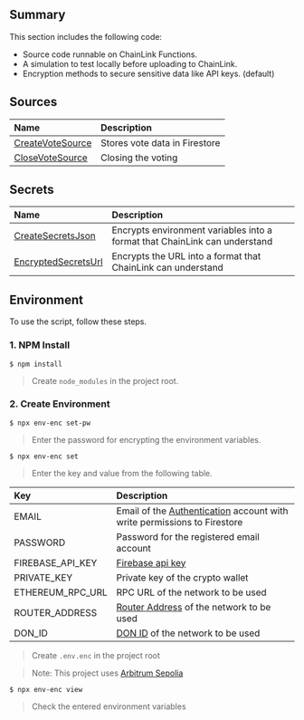 ## Summary

This section includes the following code:

- Source code runnable on ChainLink Functions.
- A simulation to test locally before uploading to ChainLink.
- Encryption methods to secure sensitive data like API keys.
  (default)
## Sources

| Name                                            | Description                   |
|:------------------------------------------------|:------------------------------|
| [CreateVoteSource](src/sources/firestore/vote/create) | Stores vote data in Firestore |
| [CloseVoteSource](src/sources/firestore/vote/close)   | Closing the voting            |

## Secrets

| Name                                 | Description                                                                |
|:-------------------------------------|:---------------------------------------------------------------------------|
| [CreateSecretsJson](./src/secrets)   | Encrypts environment variables into a format that ChainLink can understand |
| [EncryptedSecretsUrl](./src/secrets) | Encrypts the URL into a format that ChainLink can understand               |

## Environment

To use the script, follow these steps.

### 1. NPM Install

```
$ npm install
```

> Create `node_modules` in the project root.

### 2. Create Environment

```
$ npx env-enc set-pw
```

> Enter the password for encrypting the environment variables.

```
$ npx env-enc set
```

> Enter the key and value from the following table.

| Key              | Description                                                                                                                                                                                  |
|:-----------------|:---------------------------------------------------------------------------------------------------------------------------------------------------------------------------------------------|
| EMAIL            | Email of the [Authentication](https://firebase.google.com/docs/auth) account with write permissions to Firestore                                                                             |
| PASSWORD         | Password for the registered email account                                                                                                                                                    |
| FIREBASE_API_KEY | [Firebase api key](https://firebase.google.com/docs/projects/api-keys?authuser=3&_gl=1*17oki7k*_ga*OTk4OTQ2NDU3LjE3MTEwOTI1NjA.*_ga_CW55HF8NVT*MTcxOTk3MzIwNC4xMDMuMS4xNzE5OTczMjYzLjEuMC4w) |
| PRIVATE_KEY      | Private key of the crypto wallet                                                                                                                                                             |
| ETHEREUM_RPC_URL | RPC URL of the network to be used                                                                                                                                                            |
| ROUTER_ADDRESS   | [Router Address](https://docs.chain.link/chainlink-functions/supported-networks) of the network to be used                                                                                   |
| DON_ID           | [DON ID](https://docs.chain.link/chainlink-functions/supported-networks)  of the network to be used                                                                                          |

> Create `.env.enc` in the project root

> Note: This project
> uses [Arbitrum Sepolia](https://docs.chain.link/chainlink-functions/supported-networks#arbitrum-sepolia-testnet)

```
$ npx env-enc view
```

> Check the entered environment variables